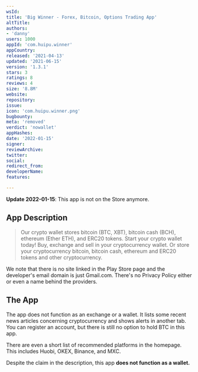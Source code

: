 ```yaml
---
wsId: 
title: 'Big Winner - Forex, Bitcoin, Options Trading App'
altTitle: 
authors:
- 'danny'
users: 1000
appId: 'com.huipu.winner'
appCountry: 
released: '2021-04-13'
updated: '2021-06-15'
version: '1.3.1'
stars: 3
ratings: 8
reviews: 4
size: '8.8M'
website: 
repository: 
issue: 
icon: 'com.huipu.winner.png'
bugbounty: 
meta: 'removed'
verdict: 'nowallet'
appHashes: 
date: '2022-01-15'
signer: 
reviewArchive: 
twitter: 
social: 
redirect_from: 
developerName: 
features: 

---
```


**Update 2022-01-15**: This app is not on the Store anymore.

## App Description

> Our crypto wallet stores bitcoin (BTC, XBT), bitcoin cash (BCH), ethereum (Ether ETH), and ERC20 tokens. Start your crypto wallet today! Buy, exchange and sell in your cryptocurrency wallet. Or store your cryptocurrency bitcoin, bitcoin cash, ethereum and ERC20 tokens and other cryptocurrency.

We note that there is no site linked in the Play Store page and the developer's email domain is just Gmail.com. There's no Privacy Policy either or even a name behind the providers. 


## The App

The app does not function as an exchange or a wallet. It lists some recent news articles concerning cryptocurrency and shows alerts in another tab. You can register an account, but there is still no option to hold BTC in this app.

There are even a short list of recommended platforms in the homepage. This includes Huobi, OKEX, Binance, and MXC.

Despite the claim in the description, this app **does not function as a wallet.**


